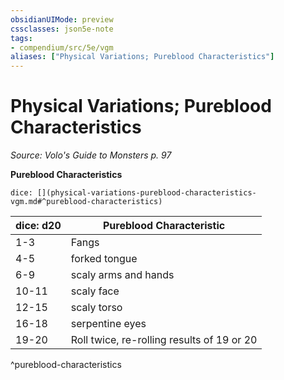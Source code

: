 ```yaml
---
obsidianUIMode: preview
cssclasses: json5e-note
tags:
- compendium/src/5e/vgm
aliases: ["Physical Variations; Pureblood Characteristics"]
---
```

# Physical Variations; Pureblood Characteristics
*Source: Volo's Guide to Monsters p. 97* 

**Pureblood Characteristics**

`dice: [](physical-variations-pureblood-characteristics-vgm.md#^pureblood-characteristics)`

| dice: d20 | Pureblood Characteristic |
|-----------|--------------------------|
| 1-3 | Fangs |
| 4-5 | forked tongue |
| 6-9 | scaly arms and hands |
| 10-11 | scaly face |
| 12-15 | scaly torso |
| 16-18 | serpentine eyes |
| 19-20 | Roll twice, re-rolling results of 19 or 20 |
^pureblood-characteristics